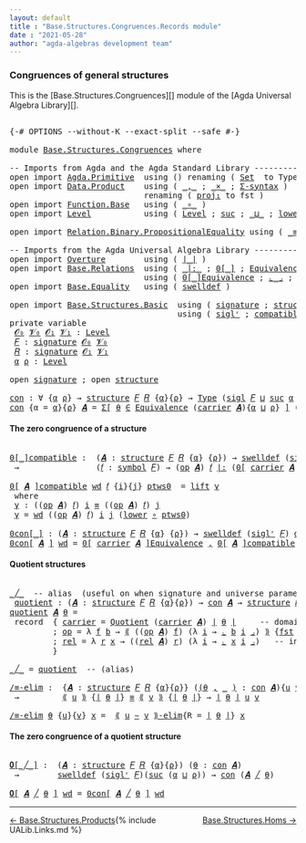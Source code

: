 ```yaml
---
layout: default
title : "Base.Structures.Congruences.Records module"
date : "2021-05-28"
author: "agda-algebras development team"
---
```


### <a id="congruences-of-general-structures">Congruences of general structures</a>

This is the [Base.Structures.Congruences][] module of the [Agda Universal Algebra Library][].

<pre class="Agda">

<a id="334" class="Symbol">{-#</a> <a id="338" class="Keyword">OPTIONS</a> <a id="346" class="Pragma">--without-K</a> <a id="358" class="Pragma">--exact-split</a> <a id="372" class="Pragma">--safe</a> <a id="379" class="Symbol">#-}</a>

<a id="384" class="Keyword">module</a> <a id="391" href="Base.Structures.Congruences.html" class="Module">Base.Structures.Congruences</a> <a id="419" class="Keyword">where</a>

<a id="426" class="Comment">-- Imports from Agda and the Agda Standard Library --------------------------------------</a>
<a id="516" class="Keyword">open</a> <a id="521" class="Keyword">import</a> <a id="528" href="Agda.Primitive.html" class="Module">Agda.Primitive</a>  <a id="544" class="Keyword">using</a> <a id="550" class="Symbol">()</a> <a id="553" class="Keyword">renaming</a> <a id="562" class="Symbol">(</a> <a id="564" href="Agda.Primitive.html#326" class="Primitive">Set</a>  <a id="569" class="Symbol">to</a> <a id="572" class="Primitive">Type</a> <a id="577" class="Symbol">)</a>
<a id="579" class="Keyword">open</a> <a id="584" class="Keyword">import</a> <a id="591" href="Data.Product.html" class="Module">Data.Product</a>    <a id="607" class="Keyword">using</a> <a id="613" class="Symbol">(</a> <a id="615" href="Agda.Builtin.Sigma.html#236" class="InductiveConstructor Operator">_,_</a> <a id="619" class="Symbol">;</a> <a id="621" href="Data.Product.html#1167" class="Function Operator">_×_</a> <a id="625" class="Symbol">;</a> <a id="627" href="Data.Product.html#916" class="Function">Σ-syntax</a> <a id="636" class="Symbol">)</a>
                            <a id="666" class="Keyword">renaming</a> <a id="675" class="Symbol">(</a> <a id="677" href="Agda.Builtin.Sigma.html#252" class="Field">proj₁</a> <a id="683" class="Symbol">to</a> <a id="686" class="Field">fst</a> <a id="690" class="Symbol">)</a>
<a id="692" class="Keyword">open</a> <a id="697" class="Keyword">import</a> <a id="704" href="Function.Base.html" class="Module">Function.Base</a>   <a id="720" class="Keyword">using</a> <a id="726" class="Symbol">(</a> <a id="728" href="Function.Base.html#1031" class="Function Operator">_∘_</a> <a id="732" class="Symbol">)</a>
<a id="734" class="Keyword">open</a> <a id="739" class="Keyword">import</a> <a id="746" href="Level.html" class="Module">Level</a>           <a id="762" class="Keyword">using</a> <a id="768" class="Symbol">(</a> <a id="770" href="Agda.Primitive.html#597" class="Postulate">Level</a> <a id="776" class="Symbol">;</a> <a id="778" href="Agda.Primitive.html#780" class="Primitive">suc</a> <a id="782" class="Symbol">;</a> <a id="784" href="Agda.Primitive.html#810" class="Primitive Operator">_⊔_</a> <a id="788" class="Symbol">;</a> <a id="790" href="Level.html#470" class="Field">lower</a> <a id="796" class="Symbol">;</a> <a id="798" href="Level.html#457" class="InductiveConstructor">lift</a> <a id="803" class="Symbol">)</a>

<a id="806" class="Keyword">open</a> <a id="811" class="Keyword">import</a> <a id="818" href="Relation.Binary.PropositionalEquality.html" class="Module">Relation.Binary.PropositionalEquality</a> <a id="856" class="Keyword">using</a> <a id="862" class="Symbol">(</a> <a id="864" href="Agda.Builtin.Equality.html#151" class="Datatype Operator">_≡_</a> <a id="868" class="Symbol">)</a>

<a id="871" class="Comment">-- Imports from the Agda Universal Algebra Library --------------------------------------</a>
<a id="961" class="Keyword">open</a> <a id="966" class="Keyword">import</a> <a id="973" href="Overture.html" class="Module">Overture</a>        <a id="989" class="Keyword">using</a> <a id="995" class="Symbol">(</a> <a id="997" href="Overture.Basic.html#4326" class="Function Operator">∣_∣</a> <a id="1001" class="Symbol">)</a>
<a id="1003" class="Keyword">open</a> <a id="1008" class="Keyword">import</a> <a id="1015" href="Base.Relations.html" class="Module">Base.Relations</a>  <a id="1031" class="Keyword">using</a> <a id="1037" class="Symbol">(</a> <a id="1039" href="Base.Relations.Discrete.html#6212" class="Function Operator">_|:_</a> <a id="1044" class="Symbol">;</a> <a id="1046" href="Base.Relations.Discrete.html#4698" class="Function Operator">0[_]</a> <a id="1051" class="Symbol">;</a> <a id="1053" href="Base.Relations.Quotients.html#1821" class="Function">Equivalence</a> <a id="1065" class="Symbol">;</a> <a id="1067" href="Base.Relations.Quotients.html#5086" class="Function">Quotient</a> <a id="1076" class="Symbol">;</a> <a id="1078" href="Base.Relations.Quotients.html#5437" class="Function Operator">⟪_⟫</a> <a id="1082" class="Symbol">)</a>
                            <a id="1112" class="Keyword">using</a> <a id="1118" class="Symbol">(</a> <a id="1120" href="Base.Relations.Quotients.html#7164" class="Function Operator">0[_]Equivalence</a> <a id="1136" class="Symbol">;</a> <a id="1138" href="Base.Relations.Quotients.html#5628" class="Function Operator">⌞_⌟</a> <a id="1142" class="Symbol">;</a> <a id="1144" href="Base.Relations.Quotients.html#7290" class="Function Operator">⟪_∼_⟫-elim</a> <a id="1155" class="Symbol">;</a> <a id="1157" href="Base.Relations.Quotients.html#5210" class="Function Operator">_/_</a> <a id="1161" class="Symbol">)</a>
<a id="1163" class="Keyword">open</a> <a id="1168" class="Keyword">import</a> <a id="1175" href="Base.Equality.html" class="Module">Base.Equality</a>   <a id="1191" class="Keyword">using</a> <a id="1197" class="Symbol">(</a> <a id="1199" href="Base.Equality.Welldefined.html#2509" class="Function">swelldef</a> <a id="1208" class="Symbol">)</a>

<a id="1211" class="Keyword">open</a> <a id="1216" class="Keyword">import</a> <a id="1223" href="Base.Structures.Basic.html" class="Module">Base.Structures.Basic</a>  <a id="1246" class="Keyword">using</a> <a id="1252" class="Symbol">(</a> <a id="1254" href="Base.Structures.Basic.html#1233" class="Record">signature</a> <a id="1264" class="Symbol">;</a> <a id="1266" href="Base.Structures.Basic.html#1566" class="Record">structure</a> <a id="1276" class="Symbol">;</a> <a id="1278" href="Base.Structures.Basic.html#1468" class="Function">sigl</a> <a id="1283" class="Symbol">)</a>
                                   <a id="1320" class="Keyword">using</a> <a id="1326" class="Symbol">(</a> <a id="1328" href="Base.Structures.Basic.html#1402" class="Function">siglʳ</a> <a id="1334" class="Symbol">;</a> <a id="1336" href="Base.Structures.Basic.html#2324" class="Function">compatible</a> <a id="1347" class="Symbol">)</a>
<a id="1349" class="Keyword">private</a> <a id="1357" class="Keyword">variable</a>
 <a id="1367" href="Base.Structures.Congruences.html#1367" class="Generalizable">𝓞₀</a> <a id="1370" href="Base.Structures.Congruences.html#1370" class="Generalizable">𝓥₀</a> <a id="1373" href="Base.Structures.Congruences.html#1373" class="Generalizable">𝓞₁</a> <a id="1376" href="Base.Structures.Congruences.html#1376" class="Generalizable">𝓥₁</a> <a id="1379" class="Symbol">:</a> <a id="1381" href="Agda.Primitive.html#597" class="Postulate">Level</a>
 <a id="1388" href="Base.Structures.Congruences.html#1388" class="Generalizable">𝐹</a> <a id="1390" class="Symbol">:</a> <a id="1392" href="Base.Structures.Basic.html#1233" class="Record">signature</a> <a id="1402" href="Base.Structures.Congruences.html#1367" class="Generalizable">𝓞₀</a> <a id="1405" href="Base.Structures.Congruences.html#1370" class="Generalizable">𝓥₀</a>
 <a id="1409" href="Base.Structures.Congruences.html#1409" class="Generalizable">𝑅</a> <a id="1411" class="Symbol">:</a> <a id="1413" href="Base.Structures.Basic.html#1233" class="Record">signature</a> <a id="1423" href="Base.Structures.Congruences.html#1373" class="Generalizable">𝓞₁</a> <a id="1426" href="Base.Structures.Congruences.html#1376" class="Generalizable">𝓥₁</a>
 <a id="1430" href="Base.Structures.Congruences.html#1430" class="Generalizable">α</a> <a id="1432" href="Base.Structures.Congruences.html#1432" class="Generalizable">ρ</a> <a id="1434" class="Symbol">:</a> <a id="1436" href="Agda.Primitive.html#597" class="Postulate">Level</a>

<a id="1443" class="Keyword">open</a> <a id="1448" href="Base.Structures.Basic.html#1233" class="Module">signature</a> <a id="1458" class="Symbol">;</a> <a id="1460" class="Keyword">open</a> <a id="1465" href="Base.Structures.Basic.html#1566" class="Module">structure</a>

<a id="con"></a><a id="1476" href="Base.Structures.Congruences.html#1476" class="Function">con</a> <a id="1480" class="Symbol">:</a> <a id="1482" class="Symbol">∀</a> <a id="1484" class="Symbol">{</a><a id="1485" href="Base.Structures.Congruences.html#1485" class="Bound">α</a> <a id="1487" href="Base.Structures.Congruences.html#1487" class="Bound">ρ</a><a id="1488" class="Symbol">}</a> <a id="1490" class="Symbol">→</a> <a id="1492" href="Base.Structures.Basic.html#1566" class="Record">structure</a> <a id="1502" href="Base.Structures.Congruences.html#1388" class="Generalizable">𝐹</a> <a id="1504" href="Base.Structures.Congruences.html#1409" class="Generalizable">𝑅</a> <a id="1506" class="Symbol">{</a><a id="1507" href="Base.Structures.Congruences.html#1485" class="Bound">α</a><a id="1508" class="Symbol">}{</a><a id="1510" href="Base.Structures.Congruences.html#1487" class="Bound">ρ</a><a id="1511" class="Symbol">}</a> <a id="1513" class="Symbol">→</a> <a id="1515" href="Base.Structures.Congruences.html#572" class="Primitive">Type</a> <a id="1520" class="Symbol">(</a><a id="1521" href="Base.Structures.Basic.html#1468" class="Function">sigl</a> <a id="1526" href="Base.Structures.Congruences.html#1388" class="Generalizable">𝐹</a> <a id="1528" href="Agda.Primitive.html#810" class="Primitive Operator">⊔</a> <a id="1530" href="Agda.Primitive.html#780" class="Primitive">suc</a> <a id="1534" href="Base.Structures.Congruences.html#1485" class="Bound">α</a> <a id="1536" href="Agda.Primitive.html#810" class="Primitive Operator">⊔</a> <a id="1538" href="Agda.Primitive.html#780" class="Primitive">suc</a> <a id="1542" href="Base.Structures.Congruences.html#1487" class="Bound">ρ</a><a id="1543" class="Symbol">)</a>
<a id="1545" href="Base.Structures.Congruences.html#1476" class="Function">con</a> <a id="1549" class="Symbol">{</a><a id="1550" class="Argument">α</a> <a id="1552" class="Symbol">=</a> <a id="1554" href="Base.Structures.Congruences.html#1554" class="Bound">α</a><a id="1555" class="Symbol">}{</a><a id="1557" href="Base.Structures.Congruences.html#1557" class="Bound">ρ</a><a id="1558" class="Symbol">}</a> <a id="1560" href="Base.Structures.Congruences.html#1560" class="Bound">𝑨</a> <a id="1562" class="Symbol">=</a> <a id="1564" href="Data.Product.html#916" class="Function">Σ[</a> <a id="1567" href="Base.Structures.Congruences.html#1567" class="Bound">θ</a> <a id="1569" href="Data.Product.html#916" class="Function">∈</a> <a id="1571" href="Base.Relations.Quotients.html#1821" class="Function">Equivalence</a> <a id="1583" class="Symbol">(</a><a id="1584" href="Base.Structures.Basic.html#1730" class="Field">carrier</a> <a id="1592" href="Base.Structures.Congruences.html#1560" class="Bound">𝑨</a><a id="1593" class="Symbol">){</a><a id="1595" href="Base.Structures.Congruences.html#1554" class="Bound">α</a> <a id="1597" href="Agda.Primitive.html#810" class="Primitive Operator">⊔</a> <a id="1599" href="Base.Structures.Congruences.html#1557" class="Bound">ρ</a><a id="1600" class="Symbol">}</a> <a id="1602" href="Data.Product.html#916" class="Function">]</a> <a id="1604" class="Symbol">(</a><a id="1605" href="Base.Structures.Basic.html#2324" class="Function">compatible</a> <a id="1616" href="Base.Structures.Congruences.html#1560" class="Bound">𝑨</a> <a id="1618" href="Overture.Basic.html#4326" class="Function Operator">∣</a> <a id="1620" href="Base.Structures.Congruences.html#1567" class="Bound">θ</a> <a id="1622" href="Overture.Basic.html#4326" class="Function Operator">∣</a><a id="1623" class="Symbol">)</a>
</pre>


#### <a id="the-zero-congruence-of-a-structure">The zero congruence of a structure</a>

<pre class="Agda">

<a id="0[_]compatible"></a><a id="1740" href="Base.Structures.Congruences.html#1740" class="Function Operator">0[_]compatible</a> <a id="1755" class="Symbol">:</a>  <a id="1758" class="Symbol">(</a><a id="1759" href="Base.Structures.Congruences.html#1759" class="Bound">𝑨</a> <a id="1761" class="Symbol">:</a> <a id="1763" href="Base.Structures.Basic.html#1566" class="Record">structure</a> <a id="1773" href="Base.Structures.Congruences.html#1388" class="Generalizable">𝐹</a> <a id="1775" href="Base.Structures.Congruences.html#1409" class="Generalizable">𝑅</a> <a id="1777" class="Symbol">{</a><a id="1778" href="Base.Structures.Congruences.html#1430" class="Generalizable">α</a><a id="1779" class="Symbol">}</a> <a id="1781" class="Symbol">{</a><a id="1782" href="Base.Structures.Congruences.html#1432" class="Generalizable">ρ</a><a id="1783" class="Symbol">})</a> <a id="1786" class="Symbol">→</a> <a id="1788" href="Base.Equality.Welldefined.html#2509" class="Function">swelldef</a> <a id="1797" class="Symbol">(</a><a id="1798" href="Base.Structures.Basic.html#1402" class="Function">siglʳ</a> <a id="1804" href="Base.Structures.Congruences.html#1388" class="Generalizable">𝐹</a><a id="1805" class="Symbol">)</a> <a id="1807" href="Base.Structures.Congruences.html#1430" class="Generalizable">α</a>
 <a id="1810" class="Symbol">→</a>                <a id="1827" class="Symbol">(</a><a id="1828" href="Base.Structures.Congruences.html#1828" class="Bound">𝑓</a> <a id="1830" class="Symbol">:</a> <a id="1832" href="Base.Structures.Basic.html#1293" class="Field">symbol</a> <a id="1839" href="Base.Structures.Congruences.html#1388" class="Generalizable">𝐹</a><a id="1840" class="Symbol">)</a> <a id="1842" class="Symbol">→</a> <a id="1844" class="Symbol">(</a><a id="1845" href="Base.Structures.Basic.html#1749" class="Field">op</a> <a id="1848" href="Base.Structures.Congruences.html#1759" class="Bound">𝑨</a><a id="1849" class="Symbol">)</a> <a id="1851" href="Base.Structures.Congruences.html#1828" class="Bound">𝑓</a> <a id="1853" href="Base.Relations.Discrete.html#6212" class="Function Operator">|:</a> <a id="1856" class="Symbol">(</a><a id="1857" href="Base.Relations.Discrete.html#4698" class="Function Operator">0[</a> <a id="1860" href="Base.Structures.Basic.html#1730" class="Field">carrier</a> <a id="1868" href="Base.Structures.Congruences.html#1759" class="Bound">𝑨</a> <a id="1870" href="Base.Relations.Discrete.html#4698" class="Function Operator">]</a> <a id="1872" class="Symbol">{</a><a id="1873" href="Base.Structures.Congruences.html#1432" class="Generalizable">ρ</a><a id="1874" class="Symbol">})</a>

<a id="1878" href="Base.Structures.Congruences.html#1740" class="Function Operator">0[</a> <a id="1881" href="Base.Structures.Congruences.html#1881" class="Bound">𝑨</a> <a id="1883" href="Base.Structures.Congruences.html#1740" class="Function Operator">]compatible</a> <a id="1895" href="Base.Structures.Congruences.html#1895" class="Bound">wd</a> <a id="1898" href="Base.Structures.Congruences.html#1898" class="Bound">𝑓</a> <a id="1900" class="Symbol">{</a><a id="1901" href="Base.Structures.Congruences.html#1901" class="Bound">i</a><a id="1902" class="Symbol">}{</a><a id="1904" href="Base.Structures.Congruences.html#1904" class="Bound">j</a><a id="1905" class="Symbol">}</a> <a id="1907" href="Base.Structures.Congruences.html#1907" class="Bound">ptws0</a>  <a id="1914" class="Symbol">=</a> <a id="1916" href="Level.html#457" class="InductiveConstructor">lift</a> <a id="1921" href="Base.Structures.Congruences.html#1931" class="Function">γ</a>
 <a id="1924" class="Keyword">where</a>
 <a id="1931" href="Base.Structures.Congruences.html#1931" class="Function">γ</a> <a id="1933" class="Symbol">:</a> <a id="1935" class="Symbol">((</a><a id="1937" href="Base.Structures.Basic.html#1749" class="Field">op</a> <a id="1940" href="Base.Structures.Congruences.html#1881" class="Bound">𝑨</a><a id="1941" class="Symbol">)</a> <a id="1943" href="Base.Structures.Congruences.html#1898" class="Bound">𝑓</a><a id="1944" class="Symbol">)</a> <a id="1946" href="Base.Structures.Congruences.html#1901" class="Bound">i</a> <a id="1948" href="Agda.Builtin.Equality.html#151" class="Datatype Operator">≡</a> <a id="1950" class="Symbol">((</a><a id="1952" href="Base.Structures.Basic.html#1749" class="Field">op</a> <a id="1955" href="Base.Structures.Congruences.html#1881" class="Bound">𝑨</a><a id="1956" class="Symbol">)</a> <a id="1958" href="Base.Structures.Congruences.html#1898" class="Bound">𝑓</a><a id="1959" class="Symbol">)</a> <a id="1961" href="Base.Structures.Congruences.html#1904" class="Bound">j</a>
 <a id="1964" href="Base.Structures.Congruences.html#1931" class="Function">γ</a> <a id="1966" class="Symbol">=</a> <a id="1968" href="Base.Structures.Congruences.html#1895" class="Bound">wd</a> <a id="1971" class="Symbol">((</a><a id="1973" href="Base.Structures.Basic.html#1749" class="Field">op</a> <a id="1976" href="Base.Structures.Congruences.html#1881" class="Bound">𝑨</a><a id="1977" class="Symbol">)</a> <a id="1979" href="Base.Structures.Congruences.html#1898" class="Bound">𝑓</a><a id="1980" class="Symbol">)</a> <a id="1982" href="Base.Structures.Congruences.html#1901" class="Bound">i</a> <a id="1984" href="Base.Structures.Congruences.html#1904" class="Bound">j</a> <a id="1986" class="Symbol">(</a><a id="1987" href="Level.html#470" class="Field">lower</a> <a id="1993" href="Function.Base.html#1031" class="Function Operator">∘</a> <a id="1995" href="Base.Structures.Congruences.html#1907" class="Bound">ptws0</a><a id="2000" class="Symbol">)</a>

<a id="0con[_]"></a><a id="2003" href="Base.Structures.Congruences.html#2003" class="Function Operator">0con[_]</a> <a id="2011" class="Symbol">:</a> <a id="2013" class="Symbol">(</a><a id="2014" href="Base.Structures.Congruences.html#2014" class="Bound">𝑨</a> <a id="2016" class="Symbol">:</a> <a id="2018" href="Base.Structures.Basic.html#1566" class="Record">structure</a> <a id="2028" href="Base.Structures.Congruences.html#1388" class="Generalizable">𝐹</a> <a id="2030" href="Base.Structures.Congruences.html#1409" class="Generalizable">𝑅</a> <a id="2032" class="Symbol">{</a><a id="2033" href="Base.Structures.Congruences.html#1430" class="Generalizable">α</a><a id="2034" class="Symbol">}</a> <a id="2036" class="Symbol">{</a><a id="2037" href="Base.Structures.Congruences.html#1432" class="Generalizable">ρ</a><a id="2038" class="Symbol">})</a> <a id="2041" class="Symbol">→</a> <a id="2043" href="Base.Equality.Welldefined.html#2509" class="Function">swelldef</a> <a id="2052" class="Symbol">(</a><a id="2053" href="Base.Structures.Basic.html#1402" class="Function">siglʳ</a> <a id="2059" href="Base.Structures.Congruences.html#1388" class="Generalizable">𝐹</a><a id="2060" class="Symbol">)</a> <a id="2062" href="Base.Structures.Congruences.html#1430" class="Generalizable">α</a> <a id="2064" class="Symbol">→</a> <a id="2066" href="Base.Structures.Congruences.html#1476" class="Function">con</a> <a id="2070" href="Base.Structures.Congruences.html#2014" class="Bound">𝑨</a>
<a id="2072" href="Base.Structures.Congruences.html#2003" class="Function Operator">0con[</a> <a id="2078" href="Base.Structures.Congruences.html#2078" class="Bound">𝑨</a> <a id="2080" href="Base.Structures.Congruences.html#2003" class="Function Operator">]</a> <a id="2082" href="Base.Structures.Congruences.html#2082" class="Bound">wd</a> <a id="2085" class="Symbol">=</a> <a id="2087" href="Base.Relations.Quotients.html#7164" class="Function Operator">0[</a> <a id="2090" href="Base.Structures.Basic.html#1730" class="Field">carrier</a> <a id="2098" href="Base.Structures.Congruences.html#2078" class="Bound">𝑨</a> <a id="2100" href="Base.Relations.Quotients.html#7164" class="Function Operator">]Equivalence</a> <a id="2113" href="Agda.Builtin.Sigma.html#236" class="InductiveConstructor Operator">,</a> <a id="2115" href="Base.Structures.Congruences.html#1740" class="Function Operator">0[</a> <a id="2118" href="Base.Structures.Congruences.html#2078" class="Bound">𝑨</a> <a id="2120" href="Base.Structures.Congruences.html#1740" class="Function Operator">]compatible</a> <a id="2132" href="Base.Structures.Congruences.html#2082" class="Bound">wd</a>
</pre>

#### <a id="quotient-structures">Quotient structures</a>

<pre class="Agda">

<a id="_╱_"></a><a id="2219" href="Base.Structures.Congruences.html#2219" class="Function Operator">_╱_</a>  <a id="2224" class="Comment">-- alias  (useful on when signature and universe parameters can be inferred)</a>
 <a id="quotient"></a><a id="2302" href="Base.Structures.Congruences.html#2302" class="Function">quotient</a> <a id="2311" class="Symbol">:</a> <a id="2313" class="Symbol">(</a><a id="2314" href="Base.Structures.Congruences.html#2314" class="Bound">𝑨</a> <a id="2316" class="Symbol">:</a> <a id="2318" href="Base.Structures.Basic.html#1566" class="Record">structure</a> <a id="2328" href="Base.Structures.Congruences.html#1388" class="Generalizable">𝐹</a> <a id="2330" href="Base.Structures.Congruences.html#1409" class="Generalizable">𝑅</a> <a id="2332" class="Symbol">{</a><a id="2333" href="Base.Structures.Congruences.html#1430" class="Generalizable">α</a><a id="2334" class="Symbol">}{</a><a id="2336" href="Base.Structures.Congruences.html#1432" class="Generalizable">ρ</a><a id="2337" class="Symbol">})</a> <a id="2340" class="Symbol">→</a> <a id="2342" href="Base.Structures.Congruences.html#1476" class="Function">con</a> <a id="2346" href="Base.Structures.Congruences.html#2314" class="Bound">𝑨</a> <a id="2348" class="Symbol">→</a> <a id="2350" href="Base.Structures.Basic.html#1566" class="Record">structure</a> <a id="2360" href="Base.Structures.Congruences.html#1388" class="Generalizable">𝐹</a> <a id="2362" href="Base.Structures.Congruences.html#1409" class="Generalizable">𝑅</a>
<a id="2364" href="Base.Structures.Congruences.html#2302" class="Function">quotient</a> <a id="2373" href="Base.Structures.Congruences.html#2373" class="Bound">𝑨</a> <a id="2375" href="Base.Structures.Congruences.html#2375" class="Bound">θ</a> <a id="2377" class="Symbol">=</a>
 <a id="2380" class="Keyword">record</a>  <a id="2388" class="Symbol">{</a> <a id="2390" href="Base.Structures.Basic.html#1730" class="Field">carrier</a> <a id="2398" class="Symbol">=</a> <a id="2400" href="Base.Relations.Quotients.html#5086" class="Function">Quotient</a> <a id="2409" class="Symbol">(</a><a id="2410" href="Base.Structures.Basic.html#1730" class="Field">carrier</a> <a id="2418" href="Base.Structures.Congruences.html#2373" class="Bound">𝑨</a><a id="2419" class="Symbol">)</a> <a id="2421" href="Overture.Basic.html#4326" class="Function Operator">∣</a> <a id="2423" href="Base.Structures.Congruences.html#2375" class="Bound">θ</a> <a id="2425" href="Overture.Basic.html#4326" class="Function Operator">∣</a>     <a id="2431" class="Comment">-- domain of quotient structure</a>
         <a id="2472" class="Symbol">;</a> <a id="2474" href="Base.Structures.Basic.html#1749" class="Field">op</a> <a id="2477" class="Symbol">=</a> <a id="2479" class="Symbol">λ</a> <a id="2481" href="Base.Structures.Congruences.html#2481" class="Bound">f</a> <a id="2483" href="Base.Structures.Congruences.html#2483" class="Bound">b</a> <a id="2485" class="Symbol">→</a> <a id="2487" href="Base.Relations.Quotients.html#5437" class="Function Operator">⟪</a> <a id="2489" class="Symbol">((</a><a id="2491" href="Base.Structures.Basic.html#1749" class="Field">op</a> <a id="2494" href="Base.Structures.Congruences.html#2373" class="Bound">𝑨</a><a id="2495" class="Symbol">)</a> <a id="2497" href="Base.Structures.Congruences.html#2481" class="Bound">f</a><a id="2498" class="Symbol">)</a> <a id="2500" class="Symbol">(λ</a> <a id="2503" href="Base.Structures.Congruences.html#2503" class="Bound">i</a> <a id="2505" class="Symbol">→</a> <a id="2507" href="Base.Relations.Quotients.html#5628" class="Function Operator">⌞</a> <a id="2509" href="Base.Structures.Congruences.html#2483" class="Bound">b</a> <a id="2511" href="Base.Structures.Congruences.html#2503" class="Bound">i</a> <a id="2513" href="Base.Relations.Quotients.html#5628" class="Function Operator">⌟</a><a id="2514" class="Symbol">)</a> <a id="2516" href="Base.Relations.Quotients.html#5437" class="Function Operator">⟫</a> <a id="2518" class="Symbol">{</a><a id="2519" href="Base.Structures.Congruences.html#686" class="Field">fst</a> <a id="2523" href="Overture.Basic.html#4326" class="Function Operator">∣</a> <a id="2525" href="Base.Structures.Congruences.html#2375" class="Bound">θ</a> <a id="2527" href="Overture.Basic.html#4326" class="Function Operator">∣</a><a id="2528" class="Symbol">}</a> <a id="2530" class="Comment">-- interp of operations</a>
         <a id="2563" class="Symbol">;</a> <a id="2565" href="Base.Structures.Basic.html#1833" class="Field">rel</a> <a id="2569" class="Symbol">=</a> <a id="2571" class="Symbol">λ</a> <a id="2573" href="Base.Structures.Congruences.html#2573" class="Bound">r</a> <a id="2575" href="Base.Structures.Congruences.html#2575" class="Bound">x</a> <a id="2577" class="Symbol">→</a> <a id="2579" class="Symbol">((</a><a id="2581" href="Base.Structures.Basic.html#1833" class="Field">rel</a> <a id="2585" href="Base.Structures.Congruences.html#2373" class="Bound">𝑨</a><a id="2586" class="Symbol">)</a> <a id="2588" href="Base.Structures.Congruences.html#2573" class="Bound">r</a><a id="2589" class="Symbol">)</a> <a id="2591" class="Symbol">(λ</a> <a id="2594" href="Base.Structures.Congruences.html#2594" class="Bound">i</a> <a id="2596" class="Symbol">→</a> <a id="2598" href="Base.Relations.Quotients.html#5628" class="Function Operator">⌞</a> <a id="2600" href="Base.Structures.Congruences.html#2575" class="Bound">x</a> <a id="2602" href="Base.Structures.Congruences.html#2594" class="Bound">i</a> <a id="2604" href="Base.Relations.Quotients.html#5628" class="Function Operator">⌟</a><a id="2605" class="Symbol">)</a>   <a id="2609" class="Comment">-- interpretation of relations</a>
         <a id="2649" class="Symbol">}</a>

<a id="2652" href="Base.Structures.Congruences.html#2219" class="Function Operator">_╱_</a> <a id="2656" class="Symbol">=</a> <a id="2658" href="Base.Structures.Congruences.html#2302" class="Function">quotient</a>  <a id="2668" class="Comment">-- (alias)</a>

<a id="/≡-elim"></a><a id="2680" href="Base.Structures.Congruences.html#2680" class="Function">/≡-elim</a> <a id="2688" class="Symbol">:</a>  <a id="2691" class="Symbol">{</a><a id="2692" href="Base.Structures.Congruences.html#2692" class="Bound">𝑨</a> <a id="2694" class="Symbol">:</a> <a id="2696" href="Base.Structures.Basic.html#1566" class="Record">structure</a> <a id="2706" href="Base.Structures.Congruences.html#1388" class="Generalizable">𝐹</a> <a id="2708" href="Base.Structures.Congruences.html#1409" class="Generalizable">𝑅</a> <a id="2710" class="Symbol">{</a><a id="2711" href="Base.Structures.Congruences.html#1430" class="Generalizable">α</a><a id="2712" class="Symbol">}{</a><a id="2714" href="Base.Structures.Congruences.html#1432" class="Generalizable">ρ</a><a id="2715" class="Symbol">}}</a> <a id="2718" class="Symbol">(</a><a id="2719" href="Base.Structures.Congruences.html#2719" class="Bound">(</a><a id="2720" href="Base.Structures.Congruences.html#2720" class="Bound">θ</a> <a id="2722" href="Agda.Builtin.Sigma.html#236" class="InductiveConstructor Operator">,</a> <a id="2724" href="Base.Structures.Congruences.html#2719" class="Bound">_</a> <a id="2726" href="Base.Structures.Congruences.html#2719" class="Bound">)</a> <a id="2728" class="Symbol">:</a> <a id="2730" href="Base.Structures.Congruences.html#1476" class="Function">con</a> <a id="2734" href="Base.Structures.Congruences.html#2692" class="Bound">𝑨</a><a id="2735" class="Symbol">){</a><a id="2737" href="Base.Structures.Congruences.html#2737" class="Bound">u</a> <a id="2739" href="Base.Structures.Congruences.html#2739" class="Bound">v</a> <a id="2741" class="Symbol">:</a> <a id="2743" href="Base.Structures.Basic.html#1730" class="Field">carrier</a> <a id="2751" href="Base.Structures.Congruences.html#2692" class="Bound">𝑨</a><a id="2752" class="Symbol">}</a>
 <a id="2755" class="Symbol">→</a>         <a id="2765" href="Base.Relations.Quotients.html#5437" class="Function Operator">⟪</a> <a id="2767" href="Base.Structures.Congruences.html#2737" class="Bound">u</a> <a id="2769" href="Base.Relations.Quotients.html#5437" class="Function Operator">⟫</a> <a id="2771" class="Symbol">{</a><a id="2772" href="Overture.Basic.html#4326" class="Function Operator">∣</a> <a id="2774" href="Base.Structures.Congruences.html#2720" class="Bound">θ</a> <a id="2776" href="Overture.Basic.html#4326" class="Function Operator">∣</a><a id="2777" class="Symbol">}</a> <a id="2779" href="Agda.Builtin.Equality.html#151" class="Datatype Operator">≡</a> <a id="2781" href="Base.Relations.Quotients.html#5437" class="Function Operator">⟪</a> <a id="2783" href="Base.Structures.Congruences.html#2739" class="Bound">v</a> <a id="2785" href="Base.Relations.Quotients.html#5437" class="Function Operator">⟫</a> <a id="2787" class="Symbol">{</a><a id="2788" href="Overture.Basic.html#4326" class="Function Operator">∣</a> <a id="2790" href="Base.Structures.Congruences.html#2720" class="Bound">θ</a> <a id="2792" href="Overture.Basic.html#4326" class="Function Operator">∣</a><a id="2793" class="Symbol">}</a> <a id="2795" class="Symbol">→</a> <a id="2797" href="Overture.Basic.html#4326" class="Function Operator">∣</a> <a id="2799" href="Base.Structures.Congruences.html#2720" class="Bound">θ</a> <a id="2801" href="Overture.Basic.html#4326" class="Function Operator">∣</a> <a id="2803" href="Base.Structures.Congruences.html#2737" class="Bound">u</a> <a id="2805" href="Base.Structures.Congruences.html#2739" class="Bound">v</a>

<a id="2808" href="Base.Structures.Congruences.html#2680" class="Function">/≡-elim</a> <a id="2816" href="Base.Structures.Congruences.html#2816" class="Bound">θ</a> <a id="2818" class="Symbol">{</a><a id="2819" href="Base.Structures.Congruences.html#2819" class="Bound">u</a><a id="2820" class="Symbol">}{</a><a id="2822" href="Base.Structures.Congruences.html#2822" class="Bound">v</a><a id="2823" class="Symbol">}</a> <a id="2825" href="Base.Structures.Congruences.html#2825" class="Bound">x</a> <a id="2827" class="Symbol">=</a>  <a id="2830" href="Base.Relations.Quotients.html#7290" class="Function Operator">⟪</a> <a id="2832" href="Base.Structures.Congruences.html#2819" class="Bound">u</a> <a id="2834" href="Base.Relations.Quotients.html#7290" class="Function Operator">∼</a> <a id="2836" href="Base.Structures.Congruences.html#2822" class="Bound">v</a> <a id="2838" href="Base.Relations.Quotients.html#7290" class="Function Operator">⟫-elim</a><a id="2844" class="Symbol">{</a><a id="2845" class="Argument">R</a> <a id="2847" class="Symbol">=</a> <a id="2849" href="Overture.Basic.html#4326" class="Function Operator">∣</a> <a id="2851" href="Base.Structures.Congruences.html#2816" class="Bound">θ</a> <a id="2853" href="Overture.Basic.html#4326" class="Function Operator">∣</a><a id="2854" class="Symbol">}</a> <a id="2856" href="Base.Structures.Congruences.html#2825" class="Bound">x</a>
</pre>

#### <a id="the-zero-congruence-of-a-quotient-structure">The zero congruence of a quotient structure</a>

<pre class="Agda">

<a id="𝟎[_╱_]"></a><a id="2990" href="Base.Structures.Congruences.html#2990" class="Function Operator">𝟎[_╱_]</a> <a id="2997" class="Symbol">:</a>  <a id="3000" class="Symbol">(</a><a id="3001" href="Base.Structures.Congruences.html#3001" class="Bound">𝑨</a> <a id="3003" class="Symbol">:</a> <a id="3005" href="Base.Structures.Basic.html#1566" class="Record">structure</a> <a id="3015" href="Base.Structures.Congruences.html#1388" class="Generalizable">𝐹</a> <a id="3017" href="Base.Structures.Congruences.html#1409" class="Generalizable">𝑅</a> <a id="3019" class="Symbol">{</a><a id="3020" href="Base.Structures.Congruences.html#1430" class="Generalizable">α</a><a id="3021" class="Symbol">}{</a><a id="3023" href="Base.Structures.Congruences.html#1432" class="Generalizable">ρ</a><a id="3024" class="Symbol">})</a> <a id="3027" class="Symbol">(</a><a id="3028" href="Base.Structures.Congruences.html#3028" class="Bound">θ</a> <a id="3030" class="Symbol">:</a> <a id="3032" href="Base.Structures.Congruences.html#1476" class="Function">con</a> <a id="3036" href="Base.Structures.Congruences.html#3001" class="Bound">𝑨</a><a id="3037" class="Symbol">)</a>
 <a id="3040" class="Symbol">→</a>        <a id="3049" href="Base.Equality.Welldefined.html#2509" class="Function">swelldef</a> <a id="3058" class="Symbol">(</a><a id="3059" href="Base.Structures.Basic.html#1402" class="Function">siglʳ</a> <a id="3065" href="Base.Structures.Congruences.html#1388" class="Generalizable">𝐹</a><a id="3066" class="Symbol">)(</a><a id="3068" href="Agda.Primitive.html#780" class="Primitive">suc</a> <a id="3072" class="Symbol">(</a><a id="3073" href="Base.Structures.Congruences.html#1430" class="Generalizable">α</a> <a id="3075" href="Agda.Primitive.html#810" class="Primitive Operator">⊔</a> <a id="3077" href="Base.Structures.Congruences.html#1432" class="Generalizable">ρ</a><a id="3078" class="Symbol">))</a> <a id="3081" class="Symbol">→</a> <a id="3083" href="Base.Structures.Congruences.html#1476" class="Function">con</a> <a id="3087" class="Symbol">(</a><a id="3088" href="Base.Structures.Congruences.html#3001" class="Bound">𝑨</a> <a id="3090" href="Base.Structures.Congruences.html#2219" class="Function Operator">╱</a> <a id="3092" href="Base.Structures.Congruences.html#3028" class="Bound">θ</a><a id="3093" class="Symbol">)</a>

<a id="3096" href="Base.Structures.Congruences.html#2990" class="Function Operator">𝟎[</a> <a id="3099" href="Base.Structures.Congruences.html#3099" class="Bound">𝑨</a> <a id="3101" href="Base.Structures.Congruences.html#2990" class="Function Operator">╱</a> <a id="3103" href="Base.Structures.Congruences.html#3103" class="Bound">θ</a> <a id="3105" href="Base.Structures.Congruences.html#2990" class="Function Operator">]</a> <a id="3107" href="Base.Structures.Congruences.html#3107" class="Bound">wd</a> <a id="3110" class="Symbol">=</a> <a id="3112" href="Base.Structures.Congruences.html#2003" class="Function Operator">0con[</a> <a id="3118" href="Base.Structures.Congruences.html#3099" class="Bound">𝑨</a> <a id="3120" href="Base.Structures.Congruences.html#2219" class="Function Operator">╱</a> <a id="3122" href="Base.Structures.Congruences.html#3103" class="Bound">θ</a> <a id="3124" href="Base.Structures.Congruences.html#2003" class="Function Operator">]</a> <a id="3126" href="Base.Structures.Congruences.html#3107" class="Bound">wd</a>
</pre>

--------------------------------

<span style="float:left;">[← Base.Structures.Products](Base.Structures.Products.html)</span>
<span style="float:right;">[Base.Structures.Homs →](Base.Structures.Homs.html)</span>

{% include UALib.Links.md %}
